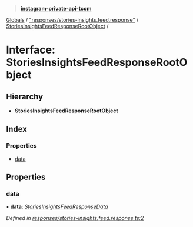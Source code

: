 > **[instagram-private-api-tcom](../README.md)**

[Globals](../README.md) / ["responses/stories-insights.feed.response"](../modules/_responses_stories_insights_feed_response_.md) / [StoriesInsightsFeedResponseRootObject](_responses_stories_insights_feed_response_.storiesinsightsfeedresponserootobject.md) /

# Interface: StoriesInsightsFeedResponseRootObject

## Hierarchy

* **StoriesInsightsFeedResponseRootObject**

## Index

### Properties

* [data](_responses_stories_insights_feed_response_.storiesinsightsfeedresponserootobject.md#data)

## Properties

###  data

• **data**: *[StoriesInsightsFeedResponseData](_responses_stories_insights_feed_response_.storiesinsightsfeedresponsedata.md)*

*Defined in [responses/stories-insights.feed.response.ts:2](https://github.com/cuonglnhust/instagram-private-api-tcom/blob/3e16058/src/responses/stories-insights.feed.response.ts#L2)*